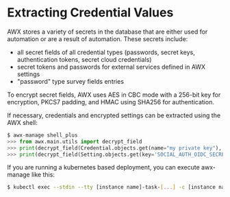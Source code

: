Extracting Credential Values
============================

AWX stores a variety of secrets in the database that are either used for automation or are a result of automation. These secrets include:

- all secret fields of all credential types (passwords, secret keys, authentication tokens, secret cloud credentials)
- secret tokens and passwords for external services defined in AWX settings
- "password" type survey fields entries

To encrypt secret fields, AWX uses AES in CBC mode with a 256-bit key for encryption, PKCS7 padding, and HMAC using SHA256 for authentication.

If necessary, credentials and encrypted settings can be extracted using the AWX shell:

```python
$ awx-manage shell_plus
>>> from awx.main.utils import decrypt_field
>>> print(decrypt_field(Credential.objects.get(name="my private key"), "ssh_key_data")) # Example for a credential
>>> print(decrypt_field(Setting.objects.get(key='SOCIAL_AUTH_OIDC_SECRET'), 'value')) # Example for a setting
```

If you are running a kubernetes based deployment, you can execute awx-manage like this:
```bash
$ kubectl exec --stdin --tty [instance name]-task-[...] -c [instance name]-task -- awx-manage shell_plus
```